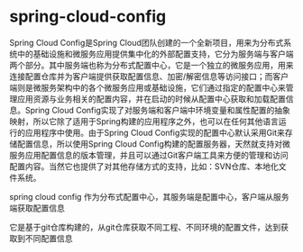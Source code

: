 # spring-cloud-config

Spring Cloud Config是Spring Cloud团队创建的一个全新项目，用来为分布式系统中的基础设施和微服务应用提供集中化的外部配置支持，它分为服务端与客户端两个部分。其中服务端也称为分布式配置中心，它是一个独立的微服务应用，用来连接配置仓库并为客户端提供获取配置信息、加密/解密信息等访问接口；而客户端则是微服务架构中的各个微服务应用或基础设施，它们通过指定的配置中心来管理应用资源与业务相关的配置内容，并在启动的时候从配置中心获取和加载配置信息。Spring Cloud Config实现了对服务端和客户端中环境变量和属性配置的抽象映射，所以它除了适用于Spring构建的应用程序之外，也可以在任何其他语言运行的应用程序中使用。由于Spring Cloud Config实现的配置中心默认采用Git来存储配置信息，所以使用Spring Cloud Config构建的配置服务器，天然就支持对微服务应用配置信息的版本管理，并且可以通过Git客户端工具来方便的管理和访问配置内容。当然它也提供了对其他存储方式的支持，比如：SVN仓库、本地化文件系统。

spring cloud config 作为分布式配置中心，其服务端是配置中心，客户端从服务端获取配置信息

它是基于git仓库构建的，从git仓库获取不同工程、不同环境的配置文件，达到获取到不同配置信息